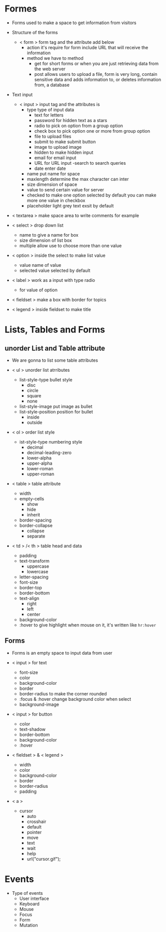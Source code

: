 # Formes 
* Forms used to make a space to get information from visitors
* Structure of the forms
  - &lt; form &gt; form tag and the attribute add below
    - action it's require for form include URL that will receive the information
    - method we have to method 
      - get for short forms or when you are just retrieving data from the web server
      - post allows users to upload a file, form is very long, contain sensitive data and adds information to, or deletes information from, a database

* Text input
  - &lt; input &gt; input tag and the attributes is
    - type type of input data
      - text for letters 
      - password for hidden text as a stars 
      - radio to pick on option from a group option
      - check box to pick option one or more from group option 
      - file to upload files
      - submit to make submit button
      - image to upload image 
      - hidden to make hidden input 
      - email for email input
      - URL for URL input
      -search to search queries
      - date enter date
    - name put name for space
    - maxlength determine the max character can inter
    - size dimension of space
    - value to send certain value for server
    - checked to make one option selected by default you can make more one value in checkbox
    - placeholder light grey text exsit by default 

* &lt; textarea &gt; make space area to write comments for example

* &lt; select &gt; drop down list 
  - name to give a name for box 
  - size dimension of list box 
  - multiple allow use to choose more than one value

* &lt; option &gt; inside the select to make list value
  - value name of value
  - selected value selected by default

* &lt; label &gt; work as a input with type radio
  - for value of option 

* &lt; fieldset &gt; make a box with border for topics

* &lt; legend &gt; inside fieldset to make title 

# Lists, Tables and Forms
## unorder List and Table attribute
* We are gonna to list some table attributes 
* &lt; ul &gt; unorder list atrributes
  - list-style-type  bullet style
    - disc
    - circle
    - square
    - none 
  - list-style-image put image as bullet
  - list-style-position position for bullet
    - inside
    - outside

* &lt; ol &gt; order list style
  - ist-style-type  numbering style
    - decimal
    - decimal-leading-zero
    - lower-alpha
    - upper-alpha
    - lower-roman
    - upper-roman 

* &lt; table &gt; table attribute
  - width
  - empty-cells
    - show
    - hide
    - inherit
  - border-spacing 
  - border-collapse
    - collapse
    - separate

* &lt; td &gt; /&lt; th &gt; table head and data
  - padding
  - text-transform 
    - uppercase 
    - lowercase
  - letter-spacing
  - font-size
  - border-top
  - border-bottom
  - text-align
    - right 
    - left
    - center
  - background-color 
  - :hover to give highlight when mouse on it, it's written like ```hr:hover```

## Forms
* Forms is an empty space to input data from user
* &lt; input &gt; for text
  - font-size
  - color
  - background-color 
  - border
  - border-radius to make the corner rounded 
  - :focus & :hover change background color when select
  - background-image

* &lt; input &gt; for button
  - color
  - text-shadow
  - border-bottom 
  - background-color 
  - :hover

* &lt; fieldset &gt; & &lt; legend &gt;
  - width
  - color
  - background-color
  - border
  - border-radius
  - padding

* &lt; a &gt;
  - cursor
    - auto
    - crosshair
    - default
    - pointer
    - move
    - text
    - wait
    - help
    - url("cursor.gif");

# Events
* Type of events
  - User interface
  - Keyboard
  - Mouse 
  - Focus
  - Form
  - Mutation
  

 



